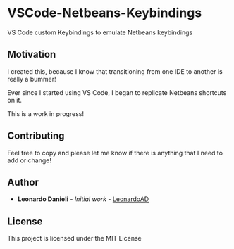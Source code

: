 # VSCode-Netbeans-Keybindings
VS Code custom Keybindings  to emulate Netbeans keybindings

## Motivation
I created this, because I know that transitioning from one IDE to another is really a bummer!

Ever since I started using VS Code, I began to replicate Netbeans shortcuts on it.

This is a work in progress! 

## Contributing
Feel free to copy and please let me know if there is anything that I need to add or change!


## Author

* **Leonardo Danieli** - *Initial work* - [LeonardoAD](https://github.com/LeonardoAD)


## License

This project is licensed under the MIT License  
 
